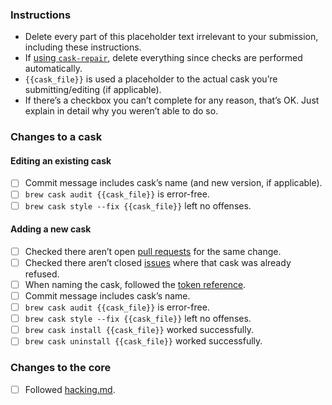 ### Instructions

- Delete every part of this placeholder text irrelevant to your submission, including these instructions.
- If [using `cask-repair`](https://github.com/caskroom/homebrew-cask/blob/master/CONTRIBUTING.md#updating-a-cask), delete everything since checks are performed automatically.
- `{{cask_file}}` is used a placeholder to the actual cask you’re submitting/editing (if applicable).
- If there’s a checkbox you can’t complete for any reason, that’s OK. Just explain in detail why you weren’t able to do so.

### Changes to a cask
#### Editing an existing cask

- [ ] Commit message includes cask’s name (and new version, if applicable).
- [ ] `brew cask audit {{cask_file}}` is error-free.
- [ ] `brew cask style --fix {{cask_file}}` left no offenses.

#### Adding a new cask

- [ ] Checked there aren’t open [pull requests](https://github.com/caskroom/homebrew-cask/pulls) for the same change.
- [ ] Checked there aren’t closed [issues](https://github.com/caskroom/homebrew-cask/issues) where that cask was already refused.
- [ ] When naming the cask, followed the [token reference](https://github.com/caskroom/homebrew-cask/blob/master/doc/cask_language_reference/token_reference.md).
- [ ] Commit message includes cask’s name.
- [ ] `brew cask audit {{cask_file}}` is error-free.
- [ ] `brew cask style --fix {{cask_file}}` left no offenses.
- [ ] `brew cask install {{cask_file}}` worked successfully.
- [ ] `brew cask uninstall {{cask_file}}` worked successfully.

### Changes to the core

- [ ] Followed [hacking.md](https://github.com/caskroom/homebrew-cask/blob/master/doc/development/hacking.md).
